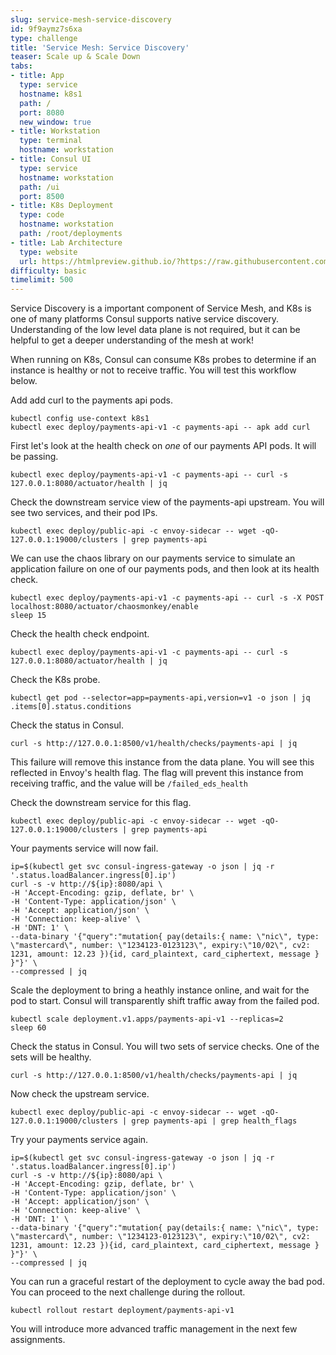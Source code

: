 ```yaml
---
slug: service-mesh-service-discovery
id: 9f9aymz7s6xa
type: challenge
title: 'Service Mesh: Service Discovery'
teaser: Scale up & Scale Down
tabs:
- title: App
  type: service
  hostname: k8s1
  path: /
  port: 8080
  new_window: true
- title: Workstation
  type: terminal
  hostname: workstation
- title: Consul UI
  type: service
  hostname: workstation
  path: /ui
  port: 8500
- title: K8s Deployment
  type: code
  hostname: workstation
  path: /root/deployments
- title: Lab Architecture
  type: website
  url: https://htmlpreview.github.io/?https://raw.githubusercontent.com/hashicorp/field-workshops-consul/master/instruqt-tracks/consul-life-of-a-developer/assets/diagrams/diagrams.html
difficulty: basic
timelimit: 500
---
```

Service Discovery is a important component of Service Mesh, and K8s is one of many platforms Consul supports native service discovery.
Understanding of the low level data plane is not required, but it can be helpful to get a deeper understanding of the mesh at work!

When running on K8s, Consul can consume K8s probes to determine if an instance is healthy or not to receive traffic.
You will test this workflow below. <br>

Add add curl to the payments api pods. <br>

```
kubectl config use-context k8s1
kubectl exec deploy/payments-api-v1 -c payments-api -- apk add curl
```

First let's look at the health check on *one* of our payments API pods. It will be passing. <br>

```
kubectl exec deploy/payments-api-v1 -c payments-api -- curl -s 127.0.0.1:8080/actuator/health | jq
```

Check the downstream service view of the payments-api upstream. You will see two services, and their pod IPs.

```
kubectl exec deploy/public-api -c envoy-sidecar -- wget -qO- 127.0.0.1:19000/clusters | grep payments-api
```

We can use the chaos library on our payments service to simulate an application failure on one of our payments pods, and then look at its health check.


```
kubectl exec deploy/payments-api-v1 -c payments-api -- curl -s -X POST localhost:8080/actuator/chaosmonkey/enable
sleep 15
```

Check the health check endpoint. <br>

```
kubectl exec deploy/payments-api-v1 -c payments-api -- curl -s 127.0.0.1:8080/actuator/health | jq
```

Check the K8s probe. <br>

```
kubectl get pod --selector=app=payments-api,version=v1 -o json | jq .items[0].status.conditions
```

Check the status in Consul. <br>

```
curl -s http://127.0.0.1:8500/v1/health/checks/payments-api | jq
```

This failure will remove this instance from the data plane. You will see this reflected in Envoy's health flag.
The flag will prevent this instance from receiving traffic, and the value will be `/failed_eds_health` <br>

Check the downstream service for this flag. <br>

```
kubectl exec deploy/public-api -c envoy-sidecar -- wget -qO- 127.0.0.1:19000/clusters | grep payments-api
```

Your payments service will now fail.

```
ip=$(kubectl get svc consul-ingress-gateway -o json | jq -r '.status.loadBalancer.ingress[0].ip')
curl -s -v http://${ip}:8080/api \
-H 'Accept-Encoding: gzip, deflate, br' \
-H 'Content-Type: application/json' \
-H 'Accept: application/json' \
-H 'Connection: keep-alive' \
-H 'DNT: 1' \
--data-binary '{"query":"mutation{ pay(details:{ name: \"nic\", type: \"mastercard\", number: \"1234123-0123123\", expiry:\"10/02\", cv2: 1231, amount: 12.23 }){id, card_plaintext, card_ciphertext, message } }"}' \
--compressed | jq
```

Scale the deployment to bring a heathly instance online, and wait for the pod to start. Consul will transparently shift traffic away from the failed pod.

```
kubectl scale deployment.v1.apps/payments-api-v1 --replicas=2
sleep 60
```

Check the status in Consul. You will two sets of service checks. One of the sets will be healthy. <br>

```
curl -s http://127.0.0.1:8500/v1/health/checks/payments-api | jq
```

Now check the upstream service.

```
kubectl exec deploy/public-api -c envoy-sidecar -- wget -qO- 127.0.0.1:19000/clusters | grep payments-api | grep health_flags
```

Try your payments service again. <br>

```
ip=$(kubectl get svc consul-ingress-gateway -o json | jq -r '.status.loadBalancer.ingress[0].ip')
curl -s -v http://${ip}:8080/api \
-H 'Accept-Encoding: gzip, deflate, br' \
-H 'Content-Type: application/json' \
-H 'Accept: application/json' \
-H 'Connection: keep-alive' \
-H 'DNT: 1' \
--data-binary '{"query":"mutation{ pay(details:{ name: \"nic\", type: \"mastercard\", number: \"1234123-0123123\", expiry:\"10/02\", cv2: 1231, amount: 12.23 }){id, card_plaintext, card_ciphertext, message } }"}' \
--compressed | jq
```

You can run a graceful restart of the deployment to cycle away the bad pod. You can proceed to the next challenge during the rollout.

```
kubectl rollout restart deployment/payments-api-v1
```

You will introduce more advanced traffic management in the next few assignments.
